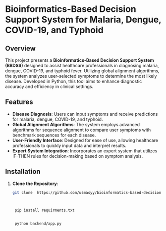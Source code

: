 # Bioinformatics-Based Decision Support System for Malaria, Dengue, COVID-19, and Typhoid

## Overview

This project presents a **Bioinformatics-Based Decision Support System (BBDSS)** designed to assist healthcare professionals in diagnosing malaria, dengue, COVID-19, and typhoid fever. Utilizing global alignment algorithms, the system analyzes user-selected symptoms to determine the most likely disease. Developed in Python, this tool aims to enhance diagnostic accuracy and efficiency in clinical settings.

## Features

- **Disease Diagnosis**: Users can input symptoms and receive predictions for malaria, dengue, COVID-19, and typhoid.
- **Global Alignment Algorithms**: The system employs advanced algorithms for sequence alignment to compare user symptoms with benchmark sequences for each disease.
- **User-Friendly Interface**: Designed for ease of use, allowing healthcare professionals to quickly input data and interpret results.
- **Expert System Integration**: Incorporates an expert system that utilizes IF-THEN rules for decision-making based on symptom analysis.

## Installation

1. **Clone the Repository**:
   ```bash
   git clone  https://github.com/usmasyy/bioinformatics-based-decision-support-system-tool


  
    pip install requirments.txt


    python backend/app.py
